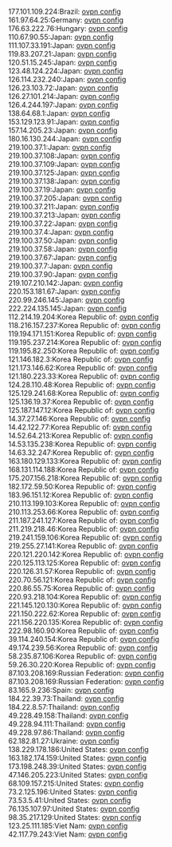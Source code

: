 177.101.109.224:Brazil: [ovpn config](vpn/177_101_109_224.ovpn)  
161.97.64.25:Germany: [ovpn config](vpn/161_97_64_25.ovpn)  
176.63.222.76:Hungary: [ovpn config](vpn/176_63_222_76.ovpn)  
110.67.90.55:Japan: [ovpn config](vpn/110_67_90_55.ovpn)  
111.107.33.191:Japan: [ovpn config](vpn/111_107_33_191.ovpn)  
119.83.207.21:Japan: [ovpn config](vpn/119_83_207_21.ovpn)  
120.51.15.245:Japan: [ovpn config](vpn/120_51_15_245.ovpn)  
123.48.124.224:Japan: [ovpn config](vpn/123_48_124_224.ovpn)  
126.114.232.240:Japan: [ovpn config](vpn/126_114_232_240.ovpn)  
126.23.103.72:Japan: [ovpn config](vpn/126_23_103_72.ovpn)  
126.27.101.214:Japan: [ovpn config](vpn/126_27_101_214.ovpn)  
126.4.244.197:Japan: [ovpn config](vpn/126_4_244_197.ovpn)  
138.64.68.1:Japan: [ovpn config](vpn/138_64_68_1.ovpn)  
153.129.123.91:Japan: [ovpn config](vpn/153_129_123_91.ovpn)  
157.14.205.23:Japan: [ovpn config](vpn/157_14_205_23.ovpn)  
180.16.130.244:Japan: [ovpn config](vpn/180_16_130_244.ovpn)  
219.100.37.1:Japan: [ovpn config](vpn/219_100_37_1.ovpn)  
219.100.37.108:Japan: [ovpn config](vpn/219_100_37_108.ovpn)  
219.100.37.109:Japan: [ovpn config](vpn/219_100_37_109.ovpn)  
219.100.37.125:Japan: [ovpn config](vpn/219_100_37_125.ovpn)  
219.100.37.138:Japan: [ovpn config](vpn/219_100_37_138.ovpn)  
219.100.37.19:Japan: [ovpn config](vpn/219_100_37_19.ovpn)  
219.100.37.205:Japan: [ovpn config](vpn/219_100_37_205.ovpn)  
219.100.37.211:Japan: [ovpn config](vpn/219_100_37_211.ovpn)  
219.100.37.213:Japan: [ovpn config](vpn/219_100_37_213.ovpn)  
219.100.37.22:Japan: [ovpn config](vpn/219_100_37_22.ovpn)  
219.100.37.4:Japan: [ovpn config](vpn/219_100_37_4.ovpn)  
219.100.37.50:Japan: [ovpn config](vpn/219_100_37_50.ovpn)  
219.100.37.58:Japan: [ovpn config](vpn/219_100_37_58.ovpn)  
219.100.37.67:Japan: [ovpn config](vpn/219_100_37_67.ovpn)  
219.100.37.7:Japan: [ovpn config](vpn/219_100_37_7.ovpn)  
219.100.37.90:Japan: [ovpn config](vpn/219_100_37_90.ovpn)  
219.107.210.142:Japan: [ovpn config](vpn/219_107_210_142.ovpn)  
220.153.181.67:Japan: [ovpn config](vpn/220_153_181_67.ovpn)  
220.99.246.145:Japan: [ovpn config](vpn/220_99_246_145.ovpn)  
222.224.135.145:Japan: [ovpn config](vpn/222_224_135_145.ovpn)  
112.214.19.204:Korea Republic of: [ovpn config](vpn/112_214_19_204.ovpn)  
118.216.157.237:Korea Republic of: [ovpn config](vpn/118_216_157_237.ovpn)  
119.194.171.151:Korea Republic of: [ovpn config](vpn/119_194_171_151.ovpn)  
119.195.237.214:Korea Republic of: [ovpn config](vpn/119_195_237_214.ovpn)  
119.195.82.250:Korea Republic of: [ovpn config](vpn/119_195_82_250.ovpn)  
121.146.182.3:Korea Republic of: [ovpn config](vpn/121_146_182_3.ovpn)  
121.173.146.62:Korea Republic of: [ovpn config](vpn/121_173_146_62.ovpn)  
121.180.223.33:Korea Republic of: [ovpn config](vpn/121_180_223_33.ovpn)  
124.28.110.48:Korea Republic of: [ovpn config](vpn/124_28_110_48.ovpn)  
125.129.241.68:Korea Republic of: [ovpn config](vpn/125_129_241_68.ovpn)  
125.136.19.37:Korea Republic of: [ovpn config](vpn/125_136_19_37.ovpn)  
125.187.147.12:Korea Republic of: [ovpn config](vpn/125_187_147_12.ovpn)  
14.37.27.146:Korea Republic of: [ovpn config](vpn/14_37_27_146.ovpn)  
14.42.122.77:Korea Republic of: [ovpn config](vpn/14_42_122_77.ovpn)  
14.52.64.213:Korea Republic of: [ovpn config](vpn/14_52_64_213.ovpn)  
14.53.135.238:Korea Republic of: [ovpn config](vpn/14_53_135_238.ovpn)  
14.63.32.247:Korea Republic of: [ovpn config](vpn/14_63_32_247.ovpn)  
163.180.129.133:Korea Republic of: [ovpn config](vpn/163_180_129_133.ovpn)  
168.131.114.188:Korea Republic of: [ovpn config](vpn/168_131_114_188.ovpn)  
175.207.156.218:Korea Republic of: [ovpn config](vpn/175_207_156_218.ovpn)  
182.172.59.50:Korea Republic of: [ovpn config](vpn/182_172_59_50.ovpn)  
183.96.151.12:Korea Republic of: [ovpn config](vpn/183_96_151_12.ovpn)  
210.113.199.103:Korea Republic of: [ovpn config](vpn/210_113_199_103.ovpn)  
210.113.253.66:Korea Republic of: [ovpn config](vpn/210_113_253_66.ovpn)  
211.187.241.127:Korea Republic of: [ovpn config](vpn/211_187_241_127.ovpn)  
211.219.218.46:Korea Republic of: [ovpn config](vpn/211_219_218_46.ovpn)  
219.241.159.106:Korea Republic of: [ovpn config](vpn/219_241_159_106.ovpn)  
219.255.27.141:Korea Republic of: [ovpn config](vpn/219_255_27_141.ovpn)  
220.121.220.142:Korea Republic of: [ovpn config](vpn/220_121_220_142.ovpn)  
220.125.113.125:Korea Republic of: [ovpn config](vpn/220_125_113_125.ovpn)  
220.126.31.57:Korea Republic of: [ovpn config](vpn/220_126_31_57.ovpn)  
220.70.56.121:Korea Republic of: [ovpn config](vpn/220_70_56_121.ovpn)  
220.86.55.75:Korea Republic of: [ovpn config](vpn/220_86_55_75.ovpn)  
220.93.218.104:Korea Republic of: [ovpn config](vpn/220_93_218_104.ovpn)  
221.145.120.130:Korea Republic of: [ovpn config](vpn/221_145_120_130.ovpn)  
221.150.222.62:Korea Republic of: [ovpn config](vpn/221_150_222_62.ovpn)  
221.156.220.135:Korea Republic of: [ovpn config](vpn/221_156_220_135.ovpn)  
222.98.160.90:Korea Republic of: [ovpn config](vpn/222_98_160_90.ovpn)  
39.114.240.154:Korea Republic of: [ovpn config](vpn/39_114_240_154.ovpn)  
49.174.239.56:Korea Republic of: [ovpn config](vpn/49_174_239_56.ovpn)  
58.235.87.106:Korea Republic of: [ovpn config](vpn/58_235_87_106.ovpn)  
59.26.30.220:Korea Republic of: [ovpn config](vpn/59_26_30_220.ovpn)  
87.103.208.169:Russian Federation: [ovpn config](vpn/87_103_208_169.ovpn)  
87.103.208.169:Russian Federation: [ovpn config](vpn/87_103_208_169.ovpn)  
83.165.9.236:Spain: [ovpn config](vpn/83_165_9_236.ovpn)  
184.22.39.73:Thailand: [ovpn config](vpn/184_22_39_73.ovpn)  
184.22.8.57:Thailand: [ovpn config](vpn/184_22_8_57.ovpn)  
49.228.49.158:Thailand: [ovpn config](vpn/49_228_49_158.ovpn)  
49.228.94.111:Thailand: [ovpn config](vpn/49_228_94_111.ovpn)  
49.228.97.86:Thailand: [ovpn config](vpn/49_228_97_86.ovpn)  
62.182.81.27:Ukraine: [ovpn config](vpn/62_182_81_27.ovpn)  
138.229.178.186:United States: [ovpn config](vpn/138_229_178_186.ovpn)  
163.182.174.159:United States: [ovpn config](vpn/163_182_174_159.ovpn)  
173.198.248.39:United States: [ovpn config](vpn/173_198_248_39.ovpn)  
47.146.205.223:United States: [ovpn config](vpn/47_146_205_223.ovpn)  
68.109.157.215:United States: [ovpn config](vpn/68_109_157_215.ovpn)  
73.2.125.196:United States: [ovpn config](vpn/73_2_125_196.ovpn)  
73.53.5.41:United States: [ovpn config](vpn/73_53_5_41.ovpn)  
76.135.107.97:United States: [ovpn config](vpn/76_135_107_97.ovpn)  
98.35.217.129:United States: [ovpn config](vpn/98_35_217_129.ovpn)  
123.25.111.185:Viet Nam: [ovpn config](vpn/123_25_111_185.ovpn)  
42.117.79.243:Viet Nam: [ovpn config](vpn/42_117_79_243.ovpn)  
